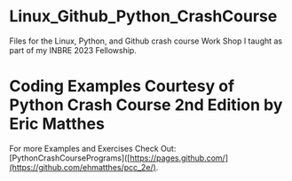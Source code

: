 # Linux_Github_Python_CrashCourse
Files for the Linux, Python, and Github crash course Work Shop I taught as part of my INBRE 2023 Fellowship.

# Coding Examples Courtesy of Python Crash Course 2nd Edition by Eric Matthes
For more Examples and Exercises Check Out: [PythonCrashCoursePrograms]([https://pages.github.com/](https://github.com/ehmatthes/pcc_2e/).
